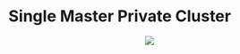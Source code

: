# Single Master Private Cluster

<p align="center">
  <img src="k8s-aws-single-private-master.png"> </image>
</p>

